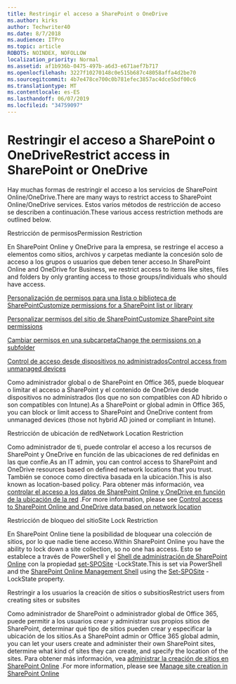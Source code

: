 ```yaml
---
title: Restringir el acceso a SharePoint o OneDrive
ms.author: kirks
author: Techwriter40
ms.date: 8/7/2018
ms.audience: ITPro
ms.topic: article
ROBOTS: NOINDEX, NOFOLLOW
localization_priority: Normal
ms.assetid: af1b936b-0475-497b-a6d3-e671aef7b717
ms.openlocfilehash: 3227f10270148c0e515b687c48058affa4d2be70
ms.sourcegitcommit: 4b7e478ce700c0b781efec3857ac4dce5bdf00c6
ms.translationtype: MT
ms.contentlocale: es-ES
ms.lasthandoff: 06/07/2019
ms.locfileid: "34759097"
---
```

# <a name="restrict-access-in-sharepoint-or-onedrive"></a><span data-ttu-id="04707-102">Restringir el acceso a SharePoint o OneDrive</span><span class="sxs-lookup"><span data-stu-id="04707-102">Restrict access in SharePoint or OneDrive</span></span>

<span data-ttu-id="04707-103">Hay muchas formas de restringir el acceso a los servicios de SharePoint Online/OneDrive.</span><span class="sxs-lookup"><span data-stu-id="04707-103">There are many ways to restrict access to SharePoint Online/OneDrive services.</span></span> <span data-ttu-id="04707-104">Estos varios métodos de restricción de acceso se describen a continuación.</span><span class="sxs-lookup"><span data-stu-id="04707-104">These various access restriction methods are outlined below.</span></span> 

<span data-ttu-id="04707-105">Restricción de permisos</span><span class="sxs-lookup"><span data-stu-id="04707-105">Permission Restriction</span></span>

<span data-ttu-id="04707-106">En SharePoint Online y OneDrive para la empresa, se restringe el acceso a elementos como sitios, archivos y carpetas mediante la concesión solo de acceso a los grupos o usuarios que deben tener acceso.</span><span class="sxs-lookup"><span data-stu-id="04707-106">In SharePoint Online and OneDrive for Business, we restrict access to items like sites, files and folders by only granting access to those groups/individuals who should have access.</span></span>

[<span data-ttu-id="04707-107">Personalización de permisos para una lista o biblioteca de SharePoint</span><span class="sxs-lookup"><span data-stu-id="04707-107">Customize permissions for a SharePoint list or library</span></span>](https://support.office.com/article/Customize-permissions-for-a-SharePoint-list-or-library-02d770f3-59eb-4910-a608-5f84cc297782)

[<span data-ttu-id="04707-108">Personalizar permisos del sitio de SharePoint</span><span class="sxs-lookup"><span data-stu-id="04707-108">Customize SharePoint site permissions</span></span>](https://docs.microsoft.com/sharepoint/customize-sharepoint-site-permissions)

[<span data-ttu-id="04707-109">Cambiar permisos en una subcarpeta</span><span class="sxs-lookup"><span data-stu-id="04707-109">Change the permissions on a subfolder</span></span>](https://support.office.com/article/Change-the-permissions-on-a-subfolder-5427BD7C-F20A-4F75-8CF2-5359DD45A1A6)

[<span data-ttu-id="04707-110">Control de acceso desde dispositivos no administrados</span><span class="sxs-lookup"><span data-stu-id="04707-110">Control access from unmanaged devices</span></span>](https://docs.microsoft.com/sharepoint/control-access-from-unmanaged-devices)

<span data-ttu-id="04707-111">Como administrador global o de SharePoint en Office 365, puede bloquear o limitar el acceso a SharePoint y el contenido de OneDrive desde dispositivos no administrados (los que no son compatibles con AD híbrido o son compatibles con Intune).</span><span class="sxs-lookup"><span data-stu-id="04707-111">As a SharePoint or global admin in Office 365, you can block or limit access to SharePoint and OneDrive content from unmanaged devices (those not hybrid AD joined or compliant in Intune).</span></span>

<span data-ttu-id="04707-112">Restricción de ubicación de red</span><span class="sxs-lookup"><span data-stu-id="04707-112">Network Location Restriction</span></span>

<span data-ttu-id="04707-113">Como administrador de ti, puede controlar el acceso a los recursos de SharePoint y OneDrive en función de las ubicaciones de red definidas en las que confíe.</span><span class="sxs-lookup"><span data-stu-id="04707-113">As an IT admin, you can control access to SharePoint and OneDrive resources based on defined network locations that you trust.</span></span> <span data-ttu-id="04707-114">También se conoce como directiva basada en la ubicación.</span><span class="sxs-lookup"><span data-stu-id="04707-114">This is also known as location-based policy.</span></span> <span data-ttu-id="04707-115">Para obtener más información, vea [controlar el acceso a los datos de SharePoint Online y OneDrive en función de la ubicación de la red](https://docs.microsoft.com/sharepoint/control-access-based-on-network-location) .</span><span class="sxs-lookup"><span data-stu-id="04707-115">For more information, please see [Control access to SharePoint Online and OneDrive data based on network location](https://docs.microsoft.com/sharepoint/control-access-based-on-network-location)</span></span>

<span data-ttu-id="04707-116">Restricción de bloqueo del sitio</span><span class="sxs-lookup"><span data-stu-id="04707-116">Site Lock Restriction</span></span> 

<span data-ttu-id="04707-117">En SharePoint Online tiene la posibilidad de bloquear una colección de sitios, por lo que nadie tiene acceso.</span><span class="sxs-lookup"><span data-stu-id="04707-117">Within SharePoint Online you have the ability to lock down a site collection, so no one has access.</span></span> <span data-ttu-id="04707-118">Esto se establece a través de PowerShell y el [Shell de administración de SharePoint Online](https://docs.microsoft.com/powershell/sharepoint/sharepoint-online/connect-sharepoint-online?view=sharepoint-ps) con la propiedad [set-SPOSite](https://docs.microsoft.com/powershell/module/sharepoint-online/set-sposite?view=sharepoint-ps) -LockState.</span><span class="sxs-lookup"><span data-stu-id="04707-118">This is set via PowerShell and the [SharePoint Online Management Shell](https://docs.microsoft.com/powershell/sharepoint/sharepoint-online/connect-sharepoint-online?view=sharepoint-ps) using the [Set-SPOSite](https://docs.microsoft.com/powershell/module/sharepoint-online/set-sposite?view=sharepoint-ps) -LockState property.</span></span>

<span data-ttu-id="04707-119">Restringir a los usuarios la creación de sitios o subsitios</span><span class="sxs-lookup"><span data-stu-id="04707-119">Restrict users from creating sites or subsites</span></span>

<span data-ttu-id="04707-120">Como administrador de SharePoint o administrador global de Office 365, puede permitir a los usuarios crear y administrar sus propios sitios de SharePoint, determinar qué tipo de sitios pueden crear y especificar la ubicación de los sitios.</span><span class="sxs-lookup"><span data-stu-id="04707-120">As a SharePoint admin or Office 365 global admin, you can let your users create and administer their own SharePoint sites, determine what kind of sites they can create, and specify the location of the sites.</span></span> <span data-ttu-id="04707-121">Para obtener más información, vea [administrar la creación de sitios en SharePoint Online](https://docs.microsoft.com/sharepoint/manage-site-creation) .</span><span class="sxs-lookup"><span data-stu-id="04707-121">For more information, please see [Manage site creation in SharePoint Online](https://docs.microsoft.com/sharepoint/manage-site-creation)</span></span>

